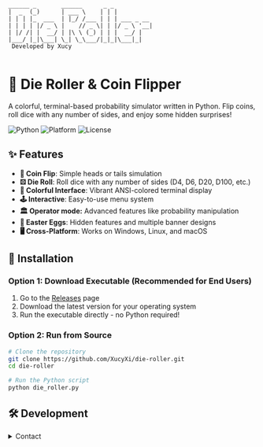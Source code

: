 ```i
______ _       ______      _ _           
|  _  (_)      | ___ \    | | |          
| | | |_  ___  | |_/ /___ | | | ___ _ __ 
| | | | |/ _ \ |    // _ \| | |/ _ \ '__|
| |/ /| |  __/ | |\ \ (_) | | |  __/ |   
|___/ |_|\___| \_| \_\___/|_|_|\___|_|
 Developed by Xucy
                                         
```

# 🎲 Die Roller & Coin Flipper

A colorful, terminal-based probability simulator written in Python. Flip coins, roll dice with any number of sides, and enjoy some hidden surprises!

![Python](https://img.shields.io/badge/python-3.6+-blue.svg)
![Platform](https://img.shields.io/badge/platform-windows%20%7C%20linux%20%7C%20macos-lightgrey.svg)
![License](https://img.shields.io/badge/license-MIT-green.svg)

## ✨ Features

- **🎯 Coin Flip**: Simple heads or tails simulation
- **⚄ Die Roll**: Roll dice with any number of sides (D4, D6, D20, D100, etc.)
- **🎨 Colorful Interface**: Vibrant ANSI-colored terminal display
- **🕹️ Interactive**: Easy-to-use menu system
- **🏛️ Operator mode:** Advanced features like probability manipulation 
- **🐣 Easter Eggs**: Hidden features and multiple banner designs
- **🖥️ Cross-Platform**: Works on Windows, Linux, and macOS

## 🚀 Installation

### Option 1: Download Executable (Recommended for End Users)
1. Go to the [Releases](../../releases) page
2. Download the latest version for your operating system
3. Run the executable directly - no Python required!

### Option 2: Run from Source
```bash
# Clone the repository
git clone https://github.com/XucyXi/die-roller.git
cd die-roller

# Run the Python script
python die_roller.py
```
## 🛠️ Development
<details>

<summary>Contact</summary>

I can be found on discord with the name `xucy`.

Surefire way to contact me is to go through [this server](https://discord.com/7XycK8MPwN) and hitting me a dm.

</details>
